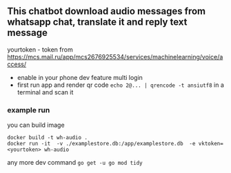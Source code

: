 ## This chatbot download audio messages from whatsapp chat, translate it and reply text message


yourtoken - token from https://mcs.mail.ru/app/mcs2676925534/services/machinelearning/voice/access/

* enable in your phone dev feature multi  login 
* first run app and render qr code `echo 2@... | qrencode -t ansiutf8` in a terminal  and scan it 

### example run 


you can build image 
```
docker build -t wh-audio . 
docker run -it  -v ./examplestore.db:/app/examplestore.db  -e vktoken=<yourtoken> wh-audio  
```

any more dev  command 
``
go get -u
go mod tidy
``